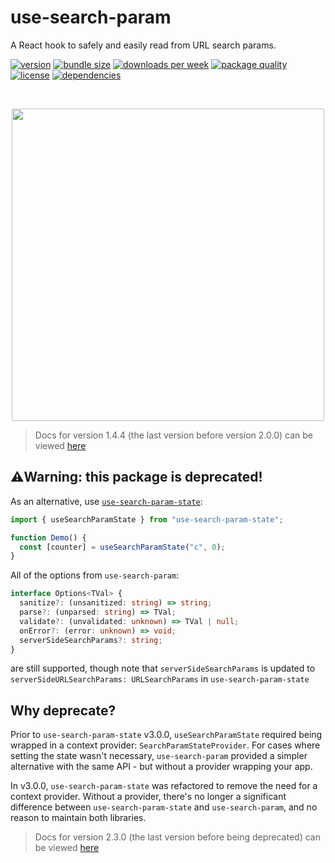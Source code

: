 # use-search-param

A React hook to safely and easily read from URL search params.

[![version](https://img.shields.io/npm/v/use-search-param)](https://www.npmjs.com/package/use-search-param)
[![bundle size](https://img.shields.io/bundlephobia/minzip/use-search-param)](https://bundlephobia.com/package/use-search-param)
[![downloads per week](https://img.shields.io/npm/dw/use-search-param)](https://www.npmjs.com/package/use-search-param)
[![package quality](https://packagequality.com/shield/use-search-param.svg)](https://packagequality.com/#?package=use-search-param)
[![license](https://img.shields.io/npm/l/use-search-param)](https://github.com/ElanMedoff/use-search-param/blob/master/LICENSE)
[![dependencies](https://img.shields.io/badge/dependencies%20-%201%20-%20green)](https://github.com/ElanMedoff/use-search-param/blob/master/package.json)

<!-- a hack to get around github sanitizing styles from markdown -->
<br>
<p align="center">
    <img src="https://elanmed.dev/npm-packages/use-search-param-logo.png" width="500px" />
</p>

> Docs for version 1.4.4 (the last version before version 2.0.0) can be viewed [here](https://github.com/ElanMedoff/use-search-param/tree/501b792de41de2158d07ebf01f67e6b88951581b)

## ⚠️Warning: this package is deprecated!

As an alternative, use [`use-search-param-state`](https://github.com/ElanMedoff/use-search-param-state):

```ts
import { useSearchParamState } from "use-search-param-state";

function Demo() {
  const [counter] = useSearchParamState("c", 0);
}
```

All of the options from `use-search-param`:

```ts
interface Options<TVal> {
  sanitize?: (unsanitized: string) => string;
  parse?: (unparsed: string) => TVal;
  validate?: (unvalidated: unknown) => TVal | null;
  onError?: (error: unknown) => void;
  serverSideSearchParams?: string;
}
```

are still supported, though note that `serverSideSearchParams` is updated to `serverSideURLSearchParams: URLSearchParams` in `use-search-param-state`

## Why deprecate?

Prior to `use-search-param-state` v3.0.0, `useSearchParamState` required being wrapped in a context provider: `SearchParamStateProvider`. For cases where setting the state wasn't necessary, `use-search-param` provided a simpler alternative with the same API - but without a provider wrapping your app.

In v3.0.0, `use-search-param-state` was refactored to remove the need for a context provider. Without a provider, there's no longer a significant difference between `use-search-param-state` and `use-search-param`, and no reason to maintain both libraries.

> Docs for version 2.3.0 (the last version before being deprecated) can be viewed [here](https://github.com/ElanMedoff/use-search-param/blob/1961af2fb42c95aeccf7b37102ba59df232462d2)
